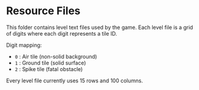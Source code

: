 # Resource Files

This folder contains level text files used by the game.
Each level file is a grid of digits where each digit
represents a tile ID.

Digit mapping:

- `0` : Air tile (non-solid background)
- `1` : Ground tile (solid surface)
- `2` : Spike tile (fatal obstacle)

Every level file currently uses 15 rows and 100 columns.
